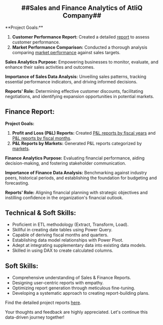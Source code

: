 
<h2 align="center">##Sales and Finance Analytics of AtliQ Company##</h2>
**Project Goals:**

1. **Customer Performance Report:** Created a detailed [report](https://github.com/srinathankolla/Excel-Sales-And-Finance-Analytics/blob/main/Customer%20Performance%20Report%20of%20AtliQ%20Hardwares.pdf) to assess customer performance.
2. **Market Performance Comparison:** Conducted a thorough analysis comparing [market performance](https://github.com/srinathankolla/Excel-Sales-And-Finance-Analytics/blob/main/Market%20Performance%20vs%20Target%20Report%20of%20AtliQ%20Hardwares.pdf) against sales targets.

**Sales Analytics Purpose:** Empowering businesses to monitor, evaluate, and enhance their sales activities and outcomes.

**Importance of Sales Data Analysis:** Unveiling sales patterns, tracking essential performance indicators, and driving informed decisions.

**Reports' Role:** Determining effective customer discounts, facilitating negotiations, and identifying expansion opportunities in potential markets.

## Finance Report:

**Project Goals:**

1. **Profit and Loss (P&L) Reports:** Created [P&L reports by fiscal years](https://github.com/srinathankolla/Excel-Sales-And-Finance-Analytics/blob/main/P%26L%20Statement%20By%20Fiscal%20Years.pdf) and [P&L reports by fiscal months](https://github.com/srinathankolla/Excel-Sales-And-Finance-Analytics/blob/main/P%26L%20Statement%20By%20Fiscal%20Months.pdf).
2. **P&L Reports by Markets:** Generated P&L reports categorized by [markets](https://github.com/srinathankolla/Excel-Sales-And-Finance-Analytics/blob/main/P%26L%20Statement%20By%20Markets.pdf).

**Finance Analytics Purpose:** Evaluating financial performance, aiding decision-making, and fostering stakeholder communication.

**Importance of Finance Data Analysis:** Benchmarking against industry peers, historical periods, and establishing the foundation for budgeting and forecasting.

**Reports' Role:** Aligning financial planning with strategic objectives and instilling confidence in the organization's financial outlook.

## Technical & Soft Skills:

- Proficient in ETL methodology (Extract, Transform, Load).
- Skillful in creating date tables using Power Query.
- Capable of deriving fiscal months and quarters.
- Establishing data model relationships with Power Pivot.
- Adept at integrating supplementary data into existing data models.
- Skilled in using DAX to create calculated columns.

## Soft Skills:

- Comprehensive understanding of Sales & Finance Reports.
- Designing user-centric reports with empathy.
- Optimizing report generation through meticulous fine-tuning.
- Developing a systematic approach to creating report-building plans.

Find the detailed project reports [here](https://github.com/srinathankolla/Excel-Sales-And-Finance-Analytics/tree/main).

Your thoughts and feedback are highly appreciated. Let's continue this data-driven journey together!
